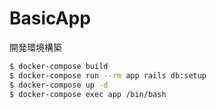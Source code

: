 # BasicApp

開発環境構築

```sh
$ docker-compose build
$ docker-compose run --rm app rails db:setup
$ docker-compose up -d
$ docker-compose exec app /bin/bash
```
